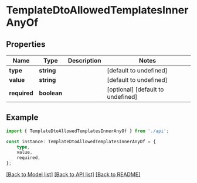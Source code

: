 # TemplateDtoAllowedTemplatesInnerAnyOf


## Properties

Name | Type | Description | Notes
------------ | ------------- | ------------- | -------------
**type** | **string** |  | [default to undefined]
**value** | **string** |  | [default to undefined]
**required** | **boolean** |  | [optional] [default to undefined]

## Example

```typescript
import { TemplateDtoAllowedTemplatesInnerAnyOf } from './api';

const instance: TemplateDtoAllowedTemplatesInnerAnyOf = {
    type,
    value,
    required,
};
```

[[Back to Model list]](../README.md#documentation-for-models) [[Back to API list]](../README.md#documentation-for-api-endpoints) [[Back to README]](../README.md)
